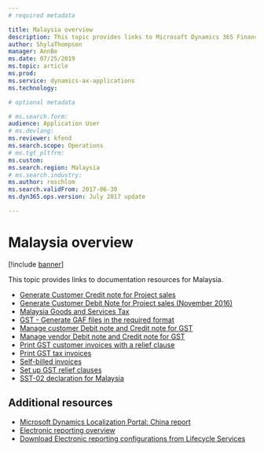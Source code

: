 ```yaml
---
# required metadata

title: Malaysia overview
description: This topic provides links to Microsoft Dynamics 365 Finance documentation resources for Malaysia. 
author: ShylaThompson
manager: AnnBe
ms.date: 07/25/2019
ms.topic: article
ms.prod: 
ms.service: dynamics-ax-applications
ms.technology: 

# optional metadata

# ms.search.form: 
audience: Application User
# ms.devlang: 
ms.reviewer: kfend
ms.search.scope: Operations
# ms.tgt_pltfrm: 
ms.custom: 
ms.search.region: Malaysia
# ms.search.industry: 
ms.author: roschlom
ms.search.validFrom: 2017-06-30
ms.dyn365.ops.version: July 2017 update

---
```


# Malaysia overview

[!include [banner](../includes/banner.md)]

This topic provides links to documentation resources for Malaysia. 

- [Generate Customer Credit note for Project sales](tasks/my-00011-03-customer-credit-note-project-sales.md)
- [Generate Customer Debit Note for Project sales (November 2016)](tasks/my-00011-02-customer-debit-note-project-sales-2016-11.md)
- [Malaysia Goods and Services Tax](apac-mys-gst.md)
- [GST - Generate GAF files in the required format](tasks/my-00010-gst-gaf-files-required-format.md)
- [Manage customer Debit note and Credit note for GST](tasks/my-00003-manage-customer-debit-note-credit-note-gst.md)
- [Manage vendor Debit note and Credit note for GST](tasks/my-00004-manage-vendor-debit-note-credit-note-gst.md)
- [Print GST customer invoices with a relief clause](tasks/my-00006-02-print-gst-customer-invoices-relief-clause.md)
- [Print GST tax invoices](tasks/my-00005-print-gst-tax-invoices.md)
- [Self-billed invoices](tasks/my-00007-self-billed-invoices.md)
- [Set up GST relief clauses](tasks/my-00006-01-gst-relief-clauses.md)
- [SST-02 declaration for Malaysia](apac-mys-sst-declaration.md)

## Additional resources
- [Microsoft Dynamics Localization Portal: China report](https://mbs.microsoft.com/files/customer/AX/Support/supportnews/malaysia.html)
- [Electronic reporting overview](../../dev-itpro/analytics/general-electronic-reporting.md)
- [Download Electronic reporting configurations from Lifecycle Services](../../dev-itpro/analytics/download-electronic-reporting-configuration-lcs.md)
